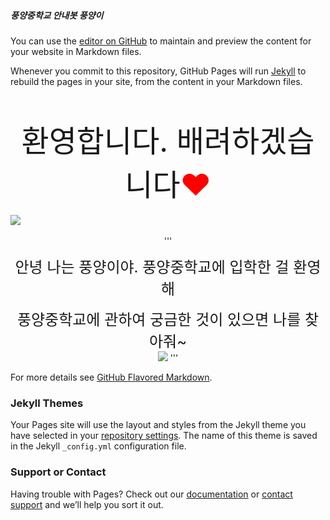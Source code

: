 ##### 풍양중학교 안내봇 풍양이
You can use the [editor on GitHub](https://github.com/choims8987/pyhelper/edit/gh-pages/index.md) to maintain and preview the content for your website in Markdown files.

Whenever you commit to this repository, GitHub Pages will run [Jekyll](https://jekyllrb.com/) to rebuild the pages in your site, from the content in your Markdown files.

<br>
<br>
<center><font size=10>환영합니다. 배려하겠습니다<font color="red">♥</font></font></center>
<br>
<img src="https://github.com/choims8987/pyhelper/issues/4#issue-893012692">
<br>
<br>
<center> 
'''

<font size=5>안녕 나는 풍양이야. 풍양중학교에 입학한 걸 환영해
  <center> 풍양중학교에 관하여 궁금한 것이 있으면 나를 찾아줘~</font></center>
<img src="https://user-images.githubusercontent.com/80456991/118447827-3163cc00-b72c-11eb-81dc-14e0351dd393.png">
'''
</center>

For more details see [GitHub Flavored Markdown](https://guides.github.com/features/mastering-markdown/).

### Jekyll Themes

Your Pages site will use the layout and styles from the Jekyll theme you have selected in your [repository settings](https://github.com/choims8987/pyhelper/settings/pages). The name of this theme is saved in the Jekyll `_config.yml` configuration file.

### Support or Contact

Having trouble with Pages? Check out our [documentation](https://docs.github.com/categories/github-pages-basics/) or [contact support](https://support.github.com/contact) and we’ll help you sort it out.
